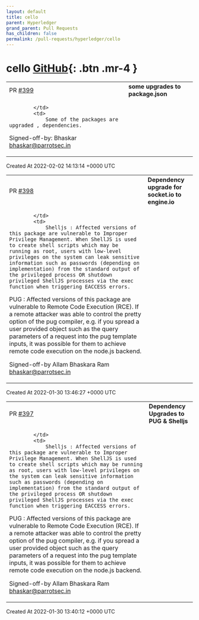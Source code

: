 ```yaml
---
layout: default
title: cello
parent: Hyperledger
grand_parent: Pull Requests
has_children: false
permalink: /pull-requests/hyperledger/cello
---
```


# cello <span class="fs-3 right-align">[GitHub](https://github.com/hyperledger/cello){: .btn .mr-4 }</span>


<div>
    <table>
        <tr>
            <td>
                PR <a href="https://github.com/hyperledger/cello/pull/399" class=".btn">#399</a>
            </td>
            <td>
                <b>
                    some upgrades to package.json
                </b>
            </td>
        </tr>
        <tr>
            <td>
                
            </td>
            <td>
                Some of the packages are upgraded , dependencies.

Signed-off-by: Bhaskar <bhaskar@parrotsec.in>
            </td>
        </tr>
    </table>
    <div class="right-align">
        Created At 2022-02-02 14:13:14 +0000 UTC
    </div>
</div>

<div>
    <table>
        <tr>
            <td>
                PR <a href="https://github.com/hyperledger/cello/pull/398" class=".btn">#398</a>
            </td>
            <td>
                <b>
                    Dependency upgrade for socket.io to engine.io
                </b>
            </td>
        </tr>
        <tr>
            <td>
                
            </td>
            <td>
                Shelljs : Affected versions of this package are vulnerable to Improper Privilege Management. When ShellJS is used to create shell scripts which may be running as root, users with low-level privileges on the system can leak sensitive information such as passwords (depending on implementation) from the standard output of the privileged process OR shutdown privileged ShellJS processes via the exec function when triggering EACCESS errors.
PUG : Affected versions of this package are vulnerable to Remote Code Execution (RCE). If a remote attacker was able to control the pretty option of the pug compiler, e.g. if you spread a user provided object such as the query parameters of a request into the pug template inputs, it was possible for them to achieve remote code execution on the node.js backend.

Signed-off-by Allam Bhaskara Ram <bhaskar@parrotsec.in>
            </td>
        </tr>
    </table>
    <div class="right-align">
        Created At 2022-01-30 13:46:27 +0000 UTC
    </div>
</div>

<div>
    <table>
        <tr>
            <td>
                PR <a href="https://github.com/hyperledger/cello/pull/397" class=".btn">#397</a>
            </td>
            <td>
                <b>
                    Dependency Upgrades to PUG & Shelljs
                </b>
            </td>
        </tr>
        <tr>
            <td>
                
            </td>
            <td>
                Shelljs : Affected versions of this package are vulnerable to Improper Privilege Management. When ShellJS is used to create shell scripts which may be running as root, users with low-level privileges on the system can leak sensitive information such as passwords (depending on implementation) from the standard output of the privileged process OR shutdown privileged ShellJS processes via the exec function when triggering EACCESS errors.
PUG : Affected versions of this package are vulnerable to Remote Code Execution (RCE). If a remote attacker was able to control the pretty option of the pug compiler, e.g. if you spread a user provided object such as the query parameters of a request into the pug template inputs, it was possible for them to achieve remote code execution on the node.js backend.

Signed-off-by Allam Bhaskara Ram <bhaskar@parrotsec.in>
            </td>
        </tr>
    </table>
    <div class="right-align">
        Created At 2022-01-30 13:40:12 +0000 UTC
    </div>
</div>

